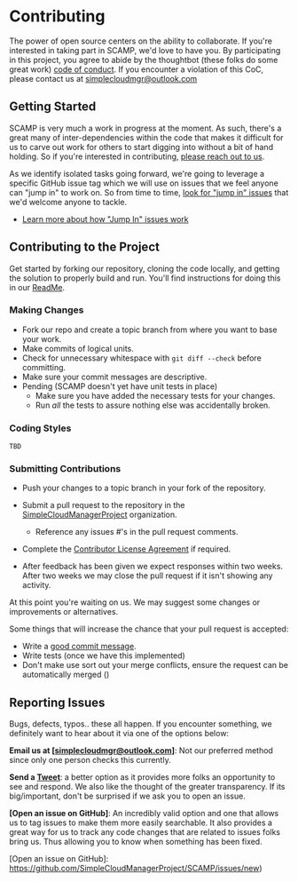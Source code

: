 # Contributing

The power of open source centers on the ability to collaborate. If you're interested in taking part in SCAMP, we'd love to have you. By participating in this project, you agree to abide by the thoughtbot (these folks do some great work) [code of conduct]. If you encounter a violation of this CoC, please contact us at [simplecloudmgr@outlook.com][emailus]

[code of conduct]: https://thoughtbot.com/open-source-code-of-conduct

## Getting Started
SCAMP is very much a work in progress at the moment. As such, there's a great many of inter-dependencies within the code that makes it difficult for us to carve out work for others to start digging into without a bit of hand holding. So if you're interested in contributing, [please reach out to us][emailus]. 

As we identify isolated tasks going forward, we're going to leverage a specific GitHub issue tag which we will use on issues that we feel anyone can "jump in" to work on. So from time to time, [look for "jump in" issues][jumpin] that we'd welcome anyone to tackle.

 - [Learn more about how "Jump In" issues work](http://nikcodes.com/2013/05/10/new-contributor-jump-in/) 

[jumpin]: https://github.com/SimpleCloudManagerProject/SCAMP/issues?q=is%3Aopen+is%3Aissue+label%3A%22jump+in%22

## Contributing to the Project
Get started by forking our repository, cloning the code locally, and getting the solution to properly build and run. You'll find instructions for doing this in our [ReadMe]. 

[emailus]: mailto:simplecloudmgr@outlook.com
[ReadMe]: https://github.com/SimpleCloudManagerProject/SCAMP/blob/master/README.md

### Making Changes
* Fork our repo and create a topic branch from where you want to base your work.
* Make commits of logical units.
* Check for unnecessary whitespace with `git diff --check` before committing.
* Make sure your commit messages are descriptive.
* Pending (SCAMP doesn't yet have unit tests in place)
	* Make sure you have added the necessary tests for your changes.
	* Run _all_ the tests to assure nothing else was accidentally broken.

### Coding Styles
	TBD

### Submitting Contributions
* Push your changes to a topic branch in your fork of the repository.
* Submit a pull request to the repository in the [SimpleCloudManagerProject][emailus] organization.
	* Reference any issues #'s in the pull request comments.
* Complete the [Contributor License Agreement] if required.
	
* After feedback has been given we expect responses within two weeks. After two
  weeks we may close the pull request if it isn't showing any activity.

At this point you're waiting on us. We may suggest some changes or improvements or alternatives.

Some things that will increase the chance that your pull request is accepted:

* Write a [good commit message][commit].
* Write tests (once we have this implemented)
* Don't make use sort out your merge conflicts, ensure the request can be automatically merged ()

[SimpleCloudManagerProject]: https://github.com/SimpleCloudManagerProject
[Contributor License Agreement]: https://cla.microsoft.com/
[commit]: http://tbaggery.com/2008/04/19/a-note-about-git-commit-messages.html

## Reporting Issues
Bugs, defects, typos.. these all happen. If you encounter something, we definitely want to hear about it via one of the options below:

**Email us at [simplecloudmgr@outlook.com]**: Not our preferred method since only one person checks this currently. 

**Send a [Tweet]**: a better option as it provides more folks an opportunity to see and respond. We also like the thought of the greater transparency. If its big/important, don't be surprised if we ask you to open an issue. 

**[Open an issue on GitHub]**: An incredibly valid option and one that allows us to tag issues to make them more easily searchable. It also provides a great way for us to track any code changes that are related to issues folks bring us. Thus allowing you to know when something has been fixed. 

[Tweet]: (https://twitter.com/simplecloudmgr)
[Open an issue on GitHub]: https://github.com/SimpleCloudManagerProject/SCAMP/issues/new)

